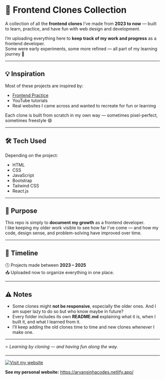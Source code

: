 # 🧩 Frontend Clones Collection

A collection of all the **frontend clones** I’ve made from **2023 to now** — built to learn, practice, and have fun with web design and development.

I’m uploading everything here to **keep track of my work and progress** as a frontend developer.  
Some were early experiments, some more refined — all part of my learning journey 🚀

---

## 💡 Inspiration

Most of these projects are inspired by:
- [Frontend Practice](https://www.frontendpractice.com/projects)
- YouTube tutorials
- Real websites I came across and wanted to recreate for fun or learning

Each clone is built from scratch in my own way — sometimes pixel-perfect, sometimes freestyle 😄

---

## 🛠️ Tech Used

Depending on the project:
- HTML  
- CSS
- JavaScript
- Bootstrap
- Tailwind CSS
- React.js 

---

## 🎯 Purpose

This repo is simply to **document my growth** as a frontend developer.  
I like keeping my older work visible to see how far I’ve come — and how my code, design sense, and problem-solving have improved over time.

---

## 📅 Timeline

🕓 Projects made between **2023 – 2025**  
📤 Uploaded now to organize everything in one place.

---

## ⚠️ Notes

- Some clones might **not be responsive**, especially the older ones. And I am super lazy to do so but who know maybe in future?  
- Every folder includes its own **README.md** explaining what it is, when I built it, and what I learned from it.  
- I’ll keep adding the old clones time to time and new clones whenever I make one.

---

⭐ _Learning by cloning — and having fun along the way._

---

[![Visit my website](https://img.shields.io/badge/website-aryansinhacodes.netlify.app-blue)](https://aryansinhacodes.netlify.app/)

**See my personal website:** https://aryansinhacodes.netlify.app/
